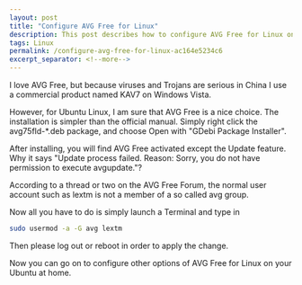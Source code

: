 ```yaml
---
layout: post
title: "Configure AVG Free for Linux"
description: This post describes how to configure AVG Free for Linux on Ubuntu.
tags: Linux
permalink: /configure-avg-free-for-linux-ac164e5234c6
excerpt_separator: <!--more-->
---
```

I love AVG Free, but because viruses and Trojans are serious in China I use a commercial product named KAV7 on Windows Vista.
<!--more-->

However, for Ubuntu Linux, I am sure that AVG Free is a nice choice. The installation is simpler than the official manual. Simply right click the avg75fld-*.deb package, and choose Open with "GDebi Package Installer".

After installing, you will find AVG Free activated except the Update feature. Why it says "Update process failed. Reason: Sorry, you do not have permission to execute avgupdate."?

According to a thread or two on the AVG Free Forum, the normal user account such as lextm is not a member of a so called avg group.

Now all you have to do is simply launch a Terminal and type in

``` bash
sudo usermod -a -G avg lextm
```

Then please log out or reboot in order to apply the change.

Now you can go on to configure other options of AVG Free for Linux on your Ubuntu at home.

